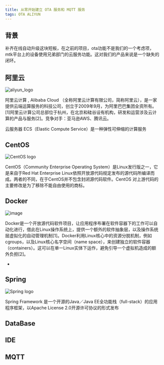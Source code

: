 ```yaml
---
title: 从零开始建立 OTA 服务和 MQTT 服务
tags: OTA ALIYUN 
---
```


## 背景

补齐在线自动升级这块短板，在之前的项目，ota功能不是我们的一个考虑项，mtk平台上的设备使用兄弟部门的云服务功能。这对我们的产品来说是一个缺失的闭环。


## 阿里云

![aliyun_logo](https://gss0.bdstatic.com/-4o3dSag_xI4khGkpoWK1HF6hhy/baike/c0%3Dbaike72%2C5%2C5%2C72%2C24/sign=097ea254a751f3ded7bfb136f5879b7a/aec379310a55b3197face8eb4ba98226cefc17d2.jpg)

阿里云计算 , Alibaba Cloud （全称阿里云计算有限公司，简称阿里云），是一家提供云端运算服务的科技公司，创立于2009年9月，为阿里巴巴集团全资所有。[1]阿里云计算公司总部位于杭州，在北京和硅谷设有机构，研发和运营涉及云计算的产品与服务[2]。竞争对手：亚马逊AWS、腾讯云。

云服务器 ECS（Elastic Compute Service）是一种弹性可伸缩的计算服务

## CentOS

![CentOS logo](https://upload.wikimedia.org/wikipedia/commons/b/bf/Centos-logo-light.svg)

CentOS（Community Enterprise Operating System）是Linux发行版之一，它是来自于Red Hat Enterprise Linux依照开放源代码规定发布的源代码所编译而成。两者的不同，在于CentOS并不包含封闭源代码软件。CentOS 对上游代码的主要修改是为了移除不能自由使用的商标。

## 
## Docker

![image](https://upload.wikimedia.org/wikipedia/commons/7/79/Docker_%28container_engine%29_logo.png)

Docker是一个开放源代码软件项目，让应用程序布署在软件容器下的工作可以自动化进行，借此在Linux操作系统上，提供一个额外的软件抽象层，以及操作系统层虚拟化的自动管理机制[1]。Docker利用Linux核心中的资源分脱机制，例如cgroups，以及Linux核心名字空间（name space），来创建独立的软件容器（containers）。这可以在单一Linux实体下运作，避免引导一个虚拟机造成的额外负担[2]。

- 


## Spring
![Spring logo](http://note.youdao.com/yws/res/15075/FFA4F4F5A694475981DAE3A47C7ADD37)


Spring Framework 是一个开源的Java／Java EE全功能栈（full-stack）的应用程序框架，以Apache License 2.0开源许可协议的形式发布

## DataBase



## IDE

## MQTT

